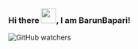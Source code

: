 ### Hi there <img src="https://raw.githubusercontent.com/MartinHeinz/MartinHeinz/master/wave.gif" width="30px">, I am BarunBapari!
![GitHub watchers](https://img.shields.io/github/watchers/BarunBapari/Portfolio_barun?style=social)

<!--
**BarunBapari/BarunBapari** is a ✨ _special_ ✨ repository because its `README.md` (this file) appears on your GitHub profile.

Here are some ideas to get you started:

- 🔭 I’m currently working on ...
- 🌱 I’m currently learning ...
- 👯 I’m looking to collaborate on ...
- 🤔 I’m looking for help with ...
- 💬 Ask me about ...
- 📫 How to reach me: ...
- 😄 Pronouns: ...
- ⚡ Fun fact: ...
-->
